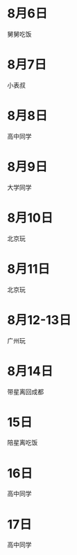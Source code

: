 # 8月6日
舅舅吃饭

# 8月7日
小表叔

# 8月8日
高中同学

# 8月9日
大学同学

# 8月10日
北京玩
# 8月11日
北京玩

# 8月12-13日

广州玩

# 8月14日

带星离回成都

# 15日

陪星离吃饭

# 16日
高中同学

# 17日

高中同学